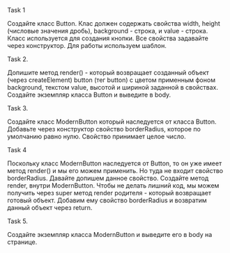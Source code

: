 Task 1
 <p>Создайте класс Button. Клас должен содержать свойства width, height (числовые значения дробь), background - строка, и value - строка. Класс используется для создания кнопки. Все свойства задавайте через конструктор. Для работы используем шаблон.</p>


 Task 2. 
 <p>Допишите метод render() - который возвращает созданный объект (через createElement) button (тег button) с цветом применным фоном background, текстом value, высотой и шириной заданной в свойствах. 
 Создайте экземпляр класса Button и выведите в body. </p>


 Task 3.
<p>Создайте класс ModernButton который наследуется от класса Button. Добавьте через конструктор свойство borderRadius, которое по умолчанию равно нулю. Свойство принимает целое число. </p>

Task 4
<p>Поскольку класс ModernButton наследуется от Button, то он уже имеет метод render() и мы его можем применить. Но туда не входит свойство borderRadius. Давайте допишем данное свойство. Создайте метод render, внутри ModernButton. Чтобы не делать лишний код, мы можем получить через super метод render родителя - который возвращает готовый объект. Добавим ему свойство borderRadius и возвратим данный объект через return.</p>

Task 5. 
<p>Создайте экземпляр класса ModernButton и выведите его в body на странице.</p>

